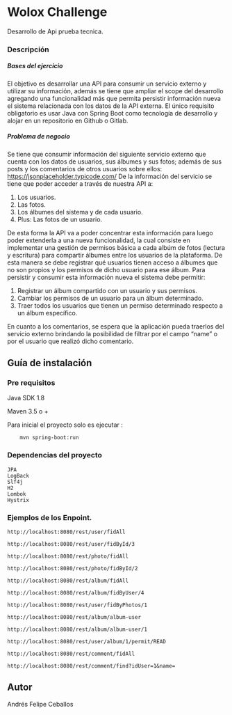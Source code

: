 # Wolox Challenge

Desarrollo de Api prueba tecnica.

### Descripción
##### Bases del ejercicio 
El objetivo es desarrollar una API para consumir un servicio externo y utilizar su información, además se tiene que ampliar el scope del desarrollo agregando una funcionalidad más que permita persistir información nueva el sistema relacionada con los datos de la API externa. El único requisito obligatorio es usar Java con Spring Boot como tecnología de desarrollo y alojar en un repositorio en Github o Gitlab. 
##### Problema de negocio 
Se tiene que consumir información del siguiente servicio externo que cuenta con los datos de usuarios, sus álbumes y sus fotos; además de sus posts y los comentarios de otros usuarios sobre ellos: https://jsonplaceholder.typicode.com/ De la información del servicio se tiene que poder acceder a través de nuestra API a: 
1. Los usuarios.
2. Las fotos.
3. Los álbumes del sistema y de cada usuario. 
4. Plus: Las fotos de un usuario. 

De esta forma la API va a poder concentrar esta información para luego poder extenderla a una nueva funcionalidad, la cual consiste en implementar una gestión de permisos básica a cada albúm de fotos (lectura y escritura) para compartir álbumes entre los usuarios de la plataforma. De esta manera se debe registrar qué usuarios tienen acceso a álbumes que no son propios y los permisos de dicho usuario para ese álbum. Para persistir y consumir esta información nueva el sistema debe permitir: 
1. Registrar un álbum compartido con un usuario y sus permisos. 
2. Cambiar los permisos de un usuario para un álbum determinado. 
3. Traer todos los usuarios que tienen un permiso determinado respecto a un 
álbum específico. 

En cuanto a los comentarios, se espera que la aplicación pueda traerlos del servicio externo brindando la posibilidad de filtrar por el campo “name” o por el usuario que realizó dicho comentario. 

## Guía de instalación

### Pre requisitos
  Java SDK 1.8
  
  Maven 3.5 o +
  
 
Para inicial el proyecto solo es ejecutar :
		
		mvn spring-boot:run
		
### Dependencias del proyecto
	JPA
	LogBack
	Slf4j
	H2
	Lombok
	Hystrix		

### Ejemplos de los Enpoint.
	http://localhost:8080/rest/user/fidAll

	http://localhost:8080/rest/user/fidById/3

	http://localhost:8080/rest/photo/fidAll

	http://localhost:8080/rest/photo/fidById/2

	http://localhost:8080/rest/album/fidAll

	http://localhost:8080/rest/album/fidByUser/4

	http://localhost:8080/rest/user/fidByPhotos/1

	http://localhost:8080/rest/album/album-user

	http://localhost:8080/rest/album/album-user/1

	http://localhost:8080/rest/user/album/1/permit/READ

	http://localhost:8080/rest/comment/fidAll

	http://localhost:8080/rest/comment/find?idUser=1&name=

## Autor 

Andrés Felipe Ceballos

